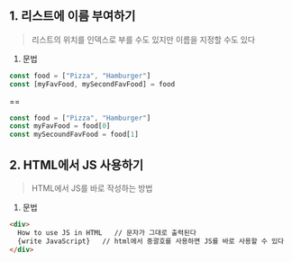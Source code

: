 ## 1. 리스트에 이름 부여하기
> 리스트의 위치를 인덱스로 부를 수도 있지만 이름을 지정할 수도 있다

1. 문법
```js
const food = ["Pizza", "Hamburger"]
const [myFavFood, mySecondFavFood] = food
```
 ==
```js
const food = ["Pizza", "Hamburger"]
const myFavFood = food[0]
const mySecoundFavFood = food[1]
```
## 2. HTML에서 JS 사용하기
> HTML에서 JS를 바로 작성하는 방법

1. 문법
```html
<div>
  How to use JS in HTML   // 문자가 그대로 출력된다
  {write JavaScript}   // html에서 중괄호를 사용하면 JS를 바로 사용할 수 있다
</div>
```
